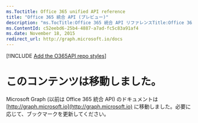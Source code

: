 ```yaml
---
ms.Toctitle: Office 365 unified API reference
title: "Office 365 統合 API (プレビュー)"
description: "ms.TocTitle:Office 365 統合 API リファレンスTitle:Office 365 統合 API リファレンス (プレビュー)Description:Office 365 統合 API エンティティ スキーマで公開されている参照エンティティ セット、エンティティ タイプ、エンティティ関係、OData クエリ オプション、アクション、関数。ms.ContentId: c52eebd6-25b4-4887-a7ad-fc5c83a91af4ms.topic: 記事 (方法) ms.date:2015 年 11 月 18 日"
ms.ContentId: c52eebd6-25b4-4887-a7ad-fc5c83a91af4
ms.date: November 18, 2015
redirect_url: http://graph.microsoft.io/docs
---
```

[!INCLUDE [Add the O365API repo styles](../includes/controls/addo365apistyles.xml)]


# このコンテンツは移動しました。

Microsoft Graph (以前は Office 365 統合 API) のドキュメントは [http://graph.microsoft.io](http://graph.microsoft.io) に移動しました。必要に応じて、ブックマークを更新してください。